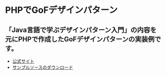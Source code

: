 # PHPでGoFデザインパターン

## 「Java言語で学ぶデザインパターン入門」の内容を元にPHPで作成したGoFデザインパターンの実装例です。

- [公式サイト](http://www.hyuki.com/dp/)
- [サンプルソースのダウンロード](http://www.hyuki.com/dp/#download)
